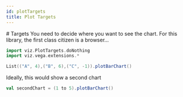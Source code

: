 ```yaml
---
id: plotTargets
title: Plot Targets
---
```

<head>
        <meta charset="utf-8" />
        <!-- Import Vega & Vega-Lite -->
        <script src="https://cdn.jsdelivr.net/npm/vega@5"></script>
        <script src="https://cdn.jsdelivr.net/npm/vega-lite@5"></script>
        <!-- Import vega-embed -->
        <script src="https://cdn.jsdelivr.net/npm/vega-embed@5"></script>
        <style>
		    div.viz {
                width: 25vmin;
                height:25vmin;
                style="position: fixed; left: 0; right: 0; top: 0; bottom: 0"
            }
        </style>
</head>
# Targets
You need to decide where you want to see the chart. For this library, the first class citizen is a browser... 


```scala mdoc:invisible
import viz.PlotTargets.doNothing
import viz.vega.extensions.*
```

```scala mdoc:vegaplot
List(("A", 4),("B", 6),("C", -1)).plotBarChart()
```

Ideally, this would show a second chart

```scala mdoc:vegaplot
val secondChart = (1 to 5).plotBarChart()
```